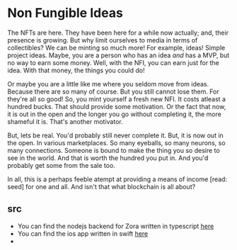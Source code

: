 # Non Fungible Ideas

The NFTs are here. They have been here for a while now actually; and, their presence is growing. But why limit ourselves to media in terms of collectibles? We can be minting so much more! For example, ideas! Simple project ideas. Maybe, you are a person who has an idea _and_ has a MVP, but no way to earn some money. Well, with the NFI, you can earn just for the idea. With that money, the things you could do!

Or maybe you are a little like me where you seldom move from ideas. Because there are so many of course. But you still cannot lose them. For they're all so good! So, you mint yourself a fresh new NFI. It costs atleast a hundred bucks. That should provide some motivation. Or the fact that now, it is out in the open and the longer you go without completing it, the more shameful it is. That's another motivator.

But, lets be real. You'd probably still never complete it. But, it is now out in the open. In various marketplaces. So many eyeballs, so many neurons, so many connections. Someone is bound to make the thing you so desire to see in the world. And that is worth the hundred you put in. And you'd probably get some from the sale too.

In all, this is a perhaps feeble atempt at providing a means of income [read: seed] for one and all. And isn't that what blockchain is all about?

## src
- You can find the nodejs backend for Zora written in typescript [here](https://github.com/dapp-ideas/zora-backend)
- You can find the ios app written in swift [here](https://github.com/dapp-ideas/ios-nft)
- 
